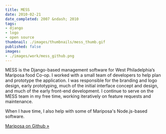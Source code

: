 ```yaml
---
title: MESS
date: 2010-02-21
date_completed: 2007 &ndash; 2010
tags:
- django
- logo
- open source
thumbnail: ./images/thumbnails/mess_thumb.gif
published: false
images:
- ./images/work/mess_github.png
---
```


MESS is the Django-based management software for West Philadelphia’s Mariposa food Co-op. I worked with a small team of developers to help plan and prototype the application. I was responsible for the branding and logo design, early prototyping, much of the initial interface concept and design, and much of the early front-end development. I continue to serve on the MESS team in my free time, working iteratively on feature requests and maintenance.

When I have time, I also help with some of Mariposa's Node.js-based software.

[Mariposa on Github &raquo;](https://github.com/mariposacoop)
